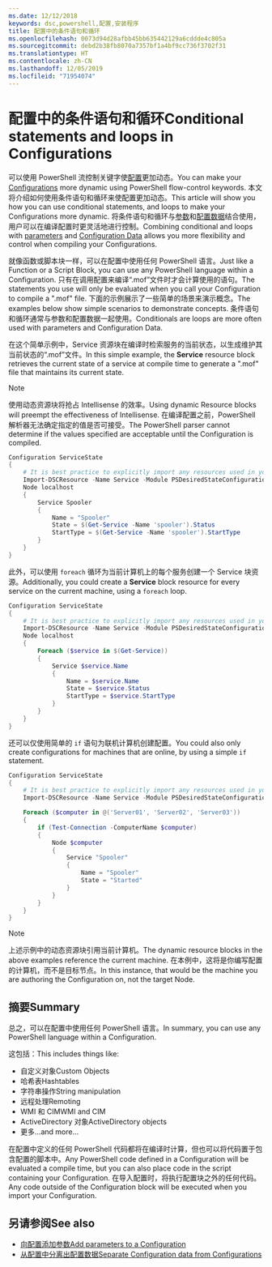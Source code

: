 ```yaml
---
ms.date: 12/12/2018
keywords: dsc,powershell,配置,安装程序
title: 配置中的条件语句和循环
ms.openlocfilehash: 0073d94d28afbb45bb635442129a6cddde4c805a
ms.sourcegitcommit: debd2b38fb8070a7357bf1a4bf9cc736f3702f31
ms.translationtype: HT
ms.contentlocale: zh-CN
ms.lasthandoff: 12/05/2019
ms.locfileid: "71954074"
---
```

# <a name="conditional-statements-and-loops-in-configurations"></a><span data-ttu-id="645f2-103">配置中的条件语句和循环</span><span class="sxs-lookup"><span data-stu-id="645f2-103">Conditional statements and loops in Configurations</span></span>

<span data-ttu-id="645f2-104">可以使用 PowerShell 流控制关键字使[配置](configurations.md)更加动态。</span><span class="sxs-lookup"><span data-stu-id="645f2-104">You can make your [Configurations](configurations.md) more dynamic using PowerShell flow-control keywords.</span></span> <span data-ttu-id="645f2-105">本文将介绍如何使用条件语句和循环来使配置更加动态。</span><span class="sxs-lookup"><span data-stu-id="645f2-105">This article will show you how you can use conditional statements, and loops to make your Configurations more dynamic.</span></span> <span data-ttu-id="645f2-106">将条件语句和循环与[参数](add-parameters-to-a-configuration.md)和[配置数据](configData.md)结合使用，用户可以在编译配置时更灵活地进行控制。</span><span class="sxs-lookup"><span data-stu-id="645f2-106">Combining conditional and loops with [parameters](add-parameters-to-a-configuration.md) and [Configuration Data](configData.md) allows you more flexibility and control when compiling your Configurations.</span></span>

<span data-ttu-id="645f2-107">就像函数或脚本块一样，可以在配置中使用任何 PowerShell 语言。</span><span class="sxs-lookup"><span data-stu-id="645f2-107">Just like a Function or a Script Block, you can use any PowerShell language within a Configuration.</span></span> <span data-ttu-id="645f2-108">只有在调用配置来编译“.mof”文件时才会计算使用的语句。</span><span class="sxs-lookup"><span data-stu-id="645f2-108">The statements you use will only be evaluated when you call your Configuration to compile a ".mof" file.</span></span> <span data-ttu-id="645f2-109">下面的示例展示了一些简单的场景来演示概念。</span><span class="sxs-lookup"><span data-stu-id="645f2-109">The examples below show simple scenarios to demonstrate concepts.</span></span> <span data-ttu-id="645f2-110">条件语句和循环通常与参数和配置数据一起使用。</span><span class="sxs-lookup"><span data-stu-id="645f2-110">Conditionals are loops are more often used with parameters and Configuration Data.</span></span>

<span data-ttu-id="645f2-111">在这个简单示例中，Service  资源块在编译时检索服务的当前状态，以生成维护其当前状态的“.mof”文件。</span><span class="sxs-lookup"><span data-stu-id="645f2-111">In this simple example, the **Service** resource block retrieves the current state of a service at compile time to generate a ".mof" file that maintains its current state.</span></span>

> [!NOTE]
> <span data-ttu-id="645f2-112">使用动态资源块将抢占 Intellisense 的效率。</span><span class="sxs-lookup"><span data-stu-id="645f2-112">Using dynamic Resource blocks will preempt the effectiveness of Intellisense.</span></span> <span data-ttu-id="645f2-113">在编译配置之前，PowerShell 解析器无法确定指定的值是否可接受。</span><span class="sxs-lookup"><span data-stu-id="645f2-113">The PowerShell parser cannot determine if the values specified are acceptable until the Configuration is compiled.</span></span>

```powershell
Configuration ServiceState
{
    # It is best practice to explicitly import any resources used in your Configurations.
    Import-DSCResource -Name Service -Module PSDesiredStateConfiguration
    Node localhost
    {
        Service Spooler
        {
            Name = "Spooler"
            State = $(Get-Service -Name 'spooler').Status
            StartType = $(Get-Service -Name 'spooler').StartType
        }
    }
}
```

<span data-ttu-id="645f2-114">此外，可以使用 `foreach` 循环为当前计算机上的每个服务创建一个 Service  块资源。</span><span class="sxs-lookup"><span data-stu-id="645f2-114">Additionally, you could create a **Service** block resource for every service on the current machine, using a `foreach` loop.</span></span>

```powershell
Configuration ServiceState
{
    # It is best practice to explicitly import any resources used in your Configurations.
    Import-DSCResource -Name Service -Module PSDesiredStateConfiguration
    Node localhost
    {
        Foreach ($service in $(Get-Service))
        {
            Service $service.Name
            {
                Name = $service.Name
                State = $service.Status
                StartType = $service.StartType
            }
        }
    }
}
```

<span data-ttu-id="645f2-115">还可以仅使用简单的 `if` 语句为联机计算机创建配置。</span><span class="sxs-lookup"><span data-stu-id="645f2-115">You could also only create configurations for machines that are online, by using a simple `if` statement.</span></span>

```powershell
Configuration ServiceState
{
    # It is best practice to explicitly import any resources used in your Configurations.
    Import-DSCResource -Name Service -Module PSDesiredStateConfiguration

    Foreach ($computer in @('Server01', 'Server02', 'Server03'))
    {
        if (Test-Connection -ComputerName $computer)
        {
            Node $computer
            {
                Service "Spooler"
                {
                    Name = "Spooler"
                    State = "Started"
                }
            }
        }
    }
}
```

> [!NOTE]
> <span data-ttu-id="645f2-116">上述示例中的动态资源块引用当前计算机。</span><span class="sxs-lookup"><span data-stu-id="645f2-116">The dynamic resource blocks in the above examples reference the current machine.</span></span> <span data-ttu-id="645f2-117">在本例中，这将是你编写配置的计算机，而不是目标节点。</span><span class="sxs-lookup"><span data-stu-id="645f2-117">In this instance, that would be the machine you are authoring the Configuration on, not the target Node.</span></span>

<!---
Mention Get-DSCConfigurationFromSystem
-->

## <a name="summary"></a><span data-ttu-id="645f2-118">摘要</span><span class="sxs-lookup"><span data-stu-id="645f2-118">Summary</span></span>

<span data-ttu-id="645f2-119">总之，可以在配置中使用任何 PowerShell 语言。</span><span class="sxs-lookup"><span data-stu-id="645f2-119">In summary, you can use any PowerShell language within a Configuration.</span></span>

<span data-ttu-id="645f2-120">这包括：</span><span class="sxs-lookup"><span data-stu-id="645f2-120">This includes things like:</span></span>

- <span data-ttu-id="645f2-121">自定义对象</span><span class="sxs-lookup"><span data-stu-id="645f2-121">Custom Objects</span></span>
- <span data-ttu-id="645f2-122">哈希表</span><span class="sxs-lookup"><span data-stu-id="645f2-122">Hashtables</span></span>
- <span data-ttu-id="645f2-123">字符串操作</span><span class="sxs-lookup"><span data-stu-id="645f2-123">String manipulation</span></span>
- <span data-ttu-id="645f2-124">远程处理</span><span class="sxs-lookup"><span data-stu-id="645f2-124">Remoting</span></span>
- <span data-ttu-id="645f2-125">WMI 和 CIM</span><span class="sxs-lookup"><span data-stu-id="645f2-125">WMI and CIM</span></span>
- <span data-ttu-id="645f2-126">ActiveDirectory 对象</span><span class="sxs-lookup"><span data-stu-id="645f2-126">ActiveDirectory objects</span></span>
- <span data-ttu-id="645f2-127">更多...</span><span class="sxs-lookup"><span data-stu-id="645f2-127">and more...</span></span>

<span data-ttu-id="645f2-128">在配置中定义的任何 PowerShell 代码都将在编译时计算，但也可以将代码置于包含配置的脚本中。</span><span class="sxs-lookup"><span data-stu-id="645f2-128">Any PowerShell code defined in a Configuration will be evaluated a compile time, but you can also place code in the script containing your Configuration.</span></span> <span data-ttu-id="645f2-129">在导入配置时，将执行配置块之外的任何代码。</span><span class="sxs-lookup"><span data-stu-id="645f2-129">Any code outside of the Configuration block will be executed when you import your Configuration.</span></span>

## <a name="see-also"></a><span data-ttu-id="645f2-130">另请参阅</span><span class="sxs-lookup"><span data-stu-id="645f2-130">See also</span></span>

- [<span data-ttu-id="645f2-131">向配置添加参数</span><span class="sxs-lookup"><span data-stu-id="645f2-131">Add parameters to a Configuration</span></span>](add-parameters-to-a-configuration.md)
- [<span data-ttu-id="645f2-132">从配置中分离出配置数据</span><span class="sxs-lookup"><span data-stu-id="645f2-132">Separate Configuration data from Configurations</span></span>](configData.md)
